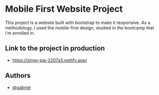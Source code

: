 
# Mobile First Website Project

This project is a website built with bootstrap to make it responsive. As a methodology, I used the mobile-first design, studied in the bootcamp that i'm enrolled in.

## Link to the project in production

- https://zingy-pie-2207a3.netlify.app/

## Authors

- [@gabriel](https://www.github.com/gbr-mendes)

